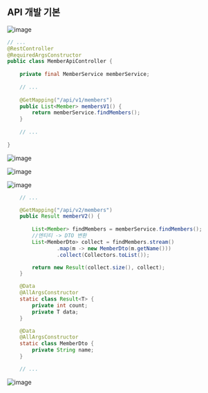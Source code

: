 ## **API 개발 기본**

![image](https://user-images.githubusercontent.com/79301439/177965904-cba095ec-024e-4f9b-89e0-ae0ade21348d.png)

```java
// ...
@RestController
@RequiredArgsConstructor
public class MemberApiController {
  
    private final MemberService memberService;
  
    // ...
  
    @GetMapping("/api/v1/members")
    public List<Member> membersV1() {
        return memberService.findMembers();
    }
  
    // ...
  
}
```

![image](https://user-images.githubusercontent.com/79301439/177966453-fdb99cfa-2d82-42db-aaae-105cc6c08636.png)

![image](https://user-images.githubusercontent.com/79301439/177966541-90034845-464b-41fe-adcd-40bb871e1672.png)

![image](https://user-images.githubusercontent.com/79301439/177966594-9d0b8717-93e6-49a4-95f6-7ca76477929c.png)

```java
    // ...

    @GetMapping("/api/v2/members")
    public Result memberV2() {
      
        List<Member> findMembers = memberService.findMembers();
        //엔티티 -> DTO 변환
        List<MemberDto> collect = findMembers.stream()
                .map(m -> new MemberDto(m.getName()))
                .collect(Collectors.toList());

        return new Result(collect.size(), collect);
    }

    @Data
    @AllArgsConstructor
    static class Result<T> {
        private int count;
        private T data;
    }

    @Data
    @AllArgsConstructor
    static class MemberDto {
        private String name;
    }

    // ...
```

![image](https://user-images.githubusercontent.com/79301439/177966843-d0893520-4a26-40b5-9459-40d351ad5114.png)
